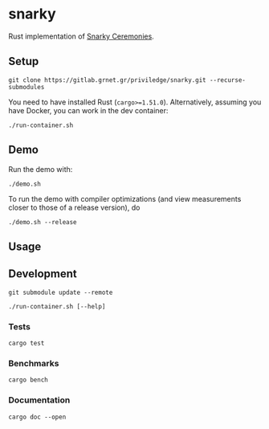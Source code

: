 # snarky

Rust implementation of [Snarky Ceremonies](https://eprint.iacr.org/2021/219.pdf).

## Setup

```commandline
git clone https://gitlab.grnet.gr/priviledge/snarky.git --recurse-submodules
```

You need to have installed Rust (`cargo>=1.51.0`). Alternatively, assuming you
have Docker, you can work in the dev container:

```commandline
./run-container.sh
```

## Demo

Run the demo with:

```commandline
./demo.sh
```

To run the demo with compiler optimizations (and view measurements 
closer to those of a release version), do

```commandline
./demo.sh --release
```

## Usage

## Development

```commandline
git submodule update --remote
```

```commandline
./run-container.sh [--help]
```

### Tests

```commandline
cargo test
```

### Benchmarks

```commandline
cargo bench
```

### Documentation

```commandline
cargo doc --open
```
